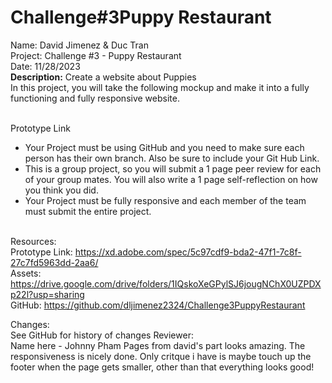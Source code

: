# Challenge#3Puppy Restaurant


Name: David Jimenez & Duc Tran<br>
Project: Challenge #3 - Puppy Restaurant <br>
Date: 11/28/2023 <br>
<strong>Description:</strong>
Create a website about Puppies <br>
In this project, you will take the following mockup and make it into a fully functioning and fully responsive website.<br><br>

Prototype Link <br>
* Your Project must be using GitHub and you need to make sure each person has their own branch. Also be sure to include your Git Hub Link. <br>
* This is a group project, so you will submit a 1 page peer review for each of your group mates. You will also write a 1 page self-reflection on how you think you did. <br>
* Your Project must be fully responsive and each member of the team must submit the entire project. <br><br>

Resources: <br>
Prototype Link: https://xd.adobe.com/spec/5c97cdf9-bda2-47f1-7c8f-27c7fd5963dd-2aa6/  <br>
Assets: https://drive.google.com/drive/folders/1IQskoXeGPylSJ6jougNChX0UZPDXp22l?usp=sharing <br>
GitHub: https://github.com/dljimenez2324/Challenge3PuppyRestaurant <br>

Changes: <br>
See GitHub for history of changes
Reviewer: <br>
Name here -  Johnny Pham
Pages from david's part looks amazing. The responsiveness is nicely done. Only critque i have is maybe touch up the footer when the page gets smaller, other than that everything looks good! 
